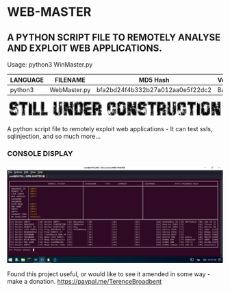 # WEB-MASTER
## A PYTHON SCRIPT FILE TO REMOTELY ANALYSE AND EXPLOIT WEB APPLICATIONS.

Usage: python3 WinMaster.py

| LANGUAGE  | FILENAME         | MD5 Hash                         | Version |
|------     |------            | -------                          | ----    |
| python3   | WebMaster.py     | bfa2bd24f4b332b27a012aa0e5f22dc2 | Bank    |

![Screenshot](picture2.png) 

A python script file to remotely exploit web applications - It can test ssls, sqlinjection, and so much more...

### CONSOLE DISPLAY
![Screenshot](picture1.png) 

Found this project useful, or would like to see it amended in some way - make a donation.
https://paypal.me/TerenceBroadbent
